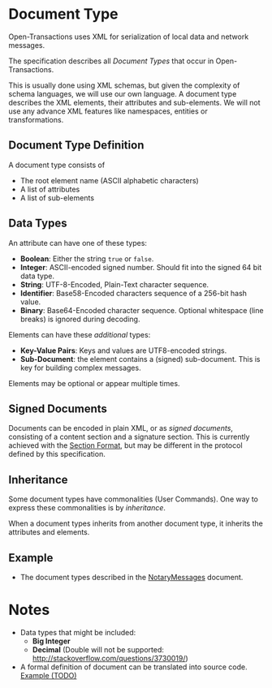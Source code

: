 # Document Type

Open-Transactions uses XML for serialization of local data and network messages.

The specification describes all _Document Types_ that occur in
Open-Transactions.

This is usually done using XML schemas, but given the complexity of schema
languages, we will use our own language. A document type describes the XML
elements, their attributes and sub-elements. We will not use any advance XML
features like namespaces, entities or transformations.

## Document Type Definition

A document type consists of

* The root element name (ASCII alphabetic characters)
* A list of attributes
* A list of sub-elements

## Data Types

An attribute can have one of these types:

* **Boolean**: Either the string `true` or `false`.
* **Integer**: ASCII-encoded signed number. Should fit into the signed 64 bit
    data type.
* **String**: UTF-8-Encoded, Plain-Text character sequence.
* **Identifier**: Base58-Encoded characters sequence of a 256-bit hash value.
* **Binary**: Base64-Encoded character sequence. Optional whitespace
    (line breaks) is ignored during decoding.

Elements can have these *additional* types:

* **Key-Value Pairs**: Keys and values are UTF8-encoded strings.
* **Sub-Document**: the element contains a (signed) sub-document. This is key
  for building complex messages.

Elements may be optional or appear multiple times.

## Signed Documents

Documents can be encoded in plain XML, or as *signed documents*, consisting of a
content section and a signature section. This is currently achieved with the
[Section Format](SectionFormat.md), but may be different in the protocol defined
by this specification.

## Inheritance

Some document types have commonalities (User Commands). One way to express these
commonalities is by _inheritance_.

When a document types inherits from another document type, it inherits the
attributes and elements.

## Example

* The document types described in the [NotaryMessages](NotaryMessages.md)
  document.

# Notes

* Data types that might be included:
   * **Big Integer**
   * **Decimal** (Double will not be
       supported: http://stackoverflow.com/questions/3730019/)
* A formal definition of document can be translated into source code.
  [Example (TODO)](CodeFromSpecification.md)
